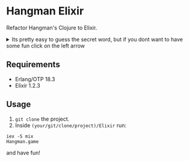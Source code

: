 # Hangman Elixir
Refactor Hangman's Clojure to Elixir.

<details>
<summary>Its pretty easy to guess the secret word, but if you dont want to have some fun click on the left arrow</summary>
The secret word for the clojure's hangman is `Elixir`
</details>


## Requirements
* Erlang/OTP 18.3
* Elixir 1.2.3

## Usage
1. `git clone` the project.
2. Inside `(your/git/clone/project)/Elixir` run:
```
iex -S mix
Hangman.game
```
and have fun!
